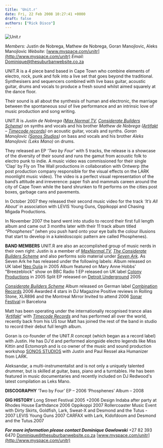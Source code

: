 ```yaml
---
title: 'Unit.r'
date: Fri, 22 Feb 2008 10:27:41 +0000
draft: false
authors: ["Rick Disco"]
---
```


![Unit.r](/wp-content/uploads/2008/02/unit-r-band.jpg)

_Members:_ Justin de Nobrega, Mathew de Nobrega, Goran Manojlovic, Aleks Manojlovic _Website:_ [www.myspace.com/unitr](http://www.myspace.com/unitr) _Email:_ Dominique@thesuburbanwebsite.co.za

UNIT.R is a 4 piece band based in Cape Town who combine elements of electro, rock, punk and folk into a live set that goes beyond the traditional. Synthesisers and sequencers combined with live bass guitar, acoustic guitar, drums and vocals to produce a fresh sound whilst aimed squarely at the dance floor.

Their sound is all about the synthesis of human and electronic, the marriage between the spontaneous soul of live performance and an intrinsic love of music production and song writing.

UNIT.R is _Justin de Nobrega ([Max Normal TV](http://www.maxnormal.tv/), [Considerate Builders Scheme](/artists/cbs))_ on synths and vocals and his brother _Mathew de Nobrega ([Artifakt](http://www.discogs.com/artist/Artifakt) – [Timecode records](http://www.timecode.co.za))_ on acoustic guitar, vocals and synths. _Goran Manojlovic ([Sonos Studios](http://www.sonosstudios.com))_ on bass and vocals and his brother _Aleks Manojlovic (Leks Mano)_ on drums.

They released an EP _‘Two by Four’_ with 5 tracks, the release is a showcase of the diversity of their sound and runs the gamut from acoustic folk to electro punk to indie. A music video was commissioned for their single ‘Clap’ by Fly on The Wall productions in collaboration with Ontwerp (the post production company responsible for the visual effects on the LARK moonlight music video). The video is a perfect visual representation of the band’s attitude and irreverence: paper fish and mammals careen around the city of Cape Town while the band shrunken to fit performs on the cities post boxes, garbage cans and pavements.

In October 2007 they released their second music video for the track _‘It’s All About’_ in association with LEVIS Young Guns, Oppikoppi and Chasing Migada Productions.

In November 2007 the band went into studio to record their first full length album and came out 3 months later with their 11 track album titled _“Phosphenes”_ (when you push hard onto your eye balls the colour illusions that start to develop in a kaleidoscopic pattern are called Phosphenes).

**BAND MEMBERS** UNIT.R are also an accomplished group of music nerds in their own right: Justin is a member of _[MaxNormal.TV](http://www.maxnormal.tv/), [The Considerate Builders Scheme](/artists/cbs)_ and also performs solo material under _[Seven Ark](http://www.discogs.com/artist/Seven+Ark)_. As Seven Ark he has released under the following labels: Album released on UK label [Neo Ouija](http://www.neoouija.com/) in 2005 Album featured on Mary Anne Hobbs' "Breezeblock" show on BBC Radio 1 EP released on UK label [Colony Productions](http://www.colonyproductions.net/) in 2005 Split EP released on [Detroit Underground](http://www.detroitunderground.net/) 2005

_[Considerate Builders Scheme](/artists/cbs)_ Album released on German label [Combination Records](http://www.combination-rec.com/) 2006 Awarded 4 stars in DJ Magazine Positive reviews in Rolling Stone, XLR896 and the Montreal Mirror Invited to attend 2006 [Sonar Festival](http://www.sonar.es/) in Barcelona

Matt has been operating under the internationally recognised trance alias _'[Artifakt](http://www.discogs.com/artist/Artifakt)'_ with [_Timecode Records_](http://www.timecode.co.za) and has performed all over the world, recently back from his US tour Matt has joined the rest of the band in studio to record their debut full length album.

Goran is co-founder of the UNIT.R concept (which began as a record label) with Justin. He has DJ'd and performed alongside electro legends like Miss Kittin and Ectomorph and is co owner of the music and sound production workshop [SONOS STUDIOS](http://www.sonosstudios.com) with Justin and Paul Ressel aka Humanizer from LARK.

Aleksandar, a multi-instrumentalist and is not only a uniquely talented drummer, but is skilled at guitar, bass, piano and a turntables. He has been featured in music documentaries and recently included on DJ Redwood's latest compilation as Leks Mano.

**DISCOGRAPHY** ‘Two by Four’ EP – 2006 ‘Phosphenes’ Album – 2008

**GIG HISTORY** Long Street Festival 2005 +2006 Design Indaba after party at Rhodes House Earthdance 2006 Oppikoppi 2007 Rollercoaster Music Event with Dirty Skirts, Goldfish, Lark, Sweat-X and Desmond and the Tutus - 2007 LEVIS Young Guns 2007 CARFAX with Lark, Kidofdoom and Desmond and the Tutus.2007

_**For more information please contact Dominique Gawlowski**_ +27 82 393 6470 Dominique@thesuburbanwebsite.co.za [www.myspace.com/unitr](http://www.myspace.com/unitr)